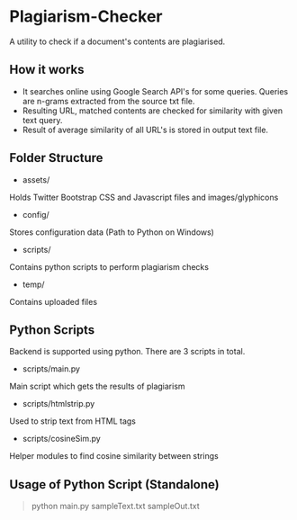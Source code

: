 Plagiarism-Checker
==================

A utility to check if a document's contents are plagiarised.

How it works
-------------

* It searches online using Google Search API's for some queries. Queries are n-grams extracted from the source txt file. 
* Resulting URL, matched contents are checked for similarity with given text query.
* Result of average similarity of all URL's is stored in output text file.

Folder Structure
----------------

* assets/

Holds Twitter Bootstrap CSS and Javascript files and images/glyphicons

* config/

Stores configuration data (Path to Python on Windows)

* scripts/

Contains python scripts to perform plagiarism checks

* temp/

Contains uploaded files

Python Scripts
---------------

Backend is supported using python. There are 3 scripts in total.

* scripts/main.py

Main script which gets the results of plagiarism

* scripts/htmlstrip.py

Used to strip text from HTML tags

* scripts/cosineSim.py

Helper modules to find cosine similarity between strings

Usage of Python Script (Standalone)
------------------------------------

> python main.py sampleText.txt sampleOut.txt

